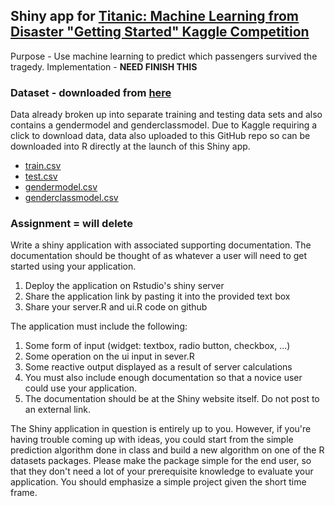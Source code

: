 ## Shiny app for [Titanic: Machine Learning from Disaster "Getting Started" Kaggle Competition](https://www.kaggle.com/c/titanic)

Purpose - Use machine learning to predict which passengers survived the tragedy.
Implementation - **NEED FINISH THIS**

### Dataset - downloaded from [here](https://www.kaggle.com/c/titanic/data)

Data already broken up into separate training and testing data sets and also
contains a gendermodel and genderclassmodel.  Due to Kaggle requiring a click
to download data, data also uploaded to this GitHub repo so can be downloaded
into R directly at the launch of this Shiny app.

* [train.csv](../tree/master/data/train.csv)
* [test.csv](../tree/master/data/test.csv)
* [gendermodel.csv](../tree/master/data/gendermodel.csv)
* [genderclassmodel.csv](../tree/master/data/genderclassmodel.csv)

### Assignment = will delete

Write a shiny application with associated supporting documentation. The
documentation should be thought of as whatever a user will need to get started
using your application.

1. Deploy the application on Rstudio's shiny server
2. Share the application link by pasting it into the provided text box
3. Share your server.R and ui.R code on github

The application must include the following:

1. Some form of input (widget: textbox, radio button, checkbox, ...)
2. Some operation on the ui input in sever.R
3. Some reactive output displayed as a result of server calculations
4. You must also include enough documentation so that a novice user could use your application.
5. The documentation should be at the Shiny website itself. Do not post to an external link.

The Shiny application in question is entirely up to you. However, if you're
having trouble coming up with ideas, you could start from the simple
prediction algorithm done in class and build a new algorithm on one of the R
datasets packages. Please make the package simple for the end user, so that
they don't need a lot of your prerequisite knowledge to evaluate your
application. You should emphasize a simple project given the short time frame.
